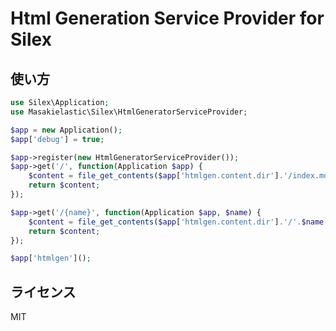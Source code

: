 Html Generation Service Provider for Silex
==========================================

使い方
-----

```php
use Silex\Application;
use Masakielastic\Silex\HtmlGeneratorServiceProvider;

$app = new Application();
$app['debug'] = true;

$app->register(new HtmlGeneratorServiceProvider());
$app->get('/', function(Application $app) {
    $content = file_get_contents($app['htmlgen.content.dir'].'/index.md');
    return $content;
});

$app->get('/{name}', function(Application $app, $name) {
    $content = file_get_contents($app['htmlgen.content.dir'].'/'.$name.'.md');
    return $content;
});

$app['htmlgen']();
```

ライセンス
---------

MIT